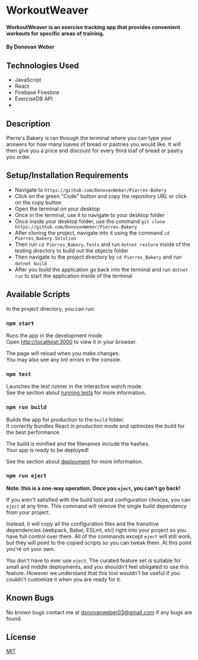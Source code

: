 # WorkoutWeaver

#### WorkoutWeaver is an exercise tracking app that provides convenient workouts for specific areas of training.

#### By Donovan Weber 

## Technologies Used

* JavaScript
* React
* Firebase Firestore
* ExerciseDB API
* 

## Description
Pierre's Bakery is ran through the terminal where you can type your answers for how many loaves of bread or pastries you would like. It will then give you a price and discount for every third loaf of bread or pastry you order.

## Setup/Installation Requirements

* Navigate to `https://github.com/DonovanWeber/Pierres-Bakery`
* Click on the green "Code" button and copy the repository URL or click on the copy button
* Open the terminal on your desktop
* Once in the terminal, use it to navigate to your desktop folder
* Once inside your desktop folder, use the command `git clone https://github.com/DonovanWeber/Pierres-Bakery`
* After cloning the project, navigate into it using the command `cd Pierres_Bakery.Solution`
* Then run `cd Pierres_Bakery.Tests` and run `dotnet restore` inside of the testing directory to build out the objects folder
* Then  navigate to the project directory by `cd Pierres_Bakery` and run `dotnet build`
* After you build the application go back into the terminal and run `dotnet run` to start the application inside of the terminal



## Available Scripts

In the project directory, you can run:

### `npm start`

Runs the app in the development mode.\
Open [http://localhost:3000](http://localhost:3000) to view it in your browser.

The page will reload when you make changes.\
You may also see any lint errors in the console.

### `npm test`

Launches the test runner in the interactive watch mode.\
See the section about [running tests](https://facebook.github.io/create-react-app/docs/running-tests) for more information.

### `npm run build`

Builds the app for production to the `build` folder.\
It correctly bundles React in production mode and optimizes the build for the best performance.

The build is minified and the filenames include the hashes.\
Your app is ready to be deployed!

See the section about [deployment](https://facebook.github.io/create-react-app/docs/deployment) for more information.

### `npm run eject`

**Note: this is a one-way operation. Once you `eject`, you can't go back!**

If you aren't satisfied with the build tool and configuration choices, you can `eject` at any time. This command will remove the single build dependency from your project.

Instead, it will copy all the configuration files and the transitive dependencies (webpack, Babel, ESLint, etc) right into your project so you have full control over them. All of the commands except `eject` will still work, but they will point to the copied scripts so you can tweak them. At this point you're on your own.

You don't have to ever use `eject`. The curated feature set is suitable for small and middle deployments, and you shouldn't feel obligated to use this feature. However we understand that this tool wouldn't be useful if you couldn't customize it when you are ready for it.

## Known Bugs

No known bugs contact me at [donovanweber03@gmail.com](mailto:donovanweber03@gmail.com) if any bugs are found.


## License

[MIT](https://choosealicense.com/licenses/mit/)